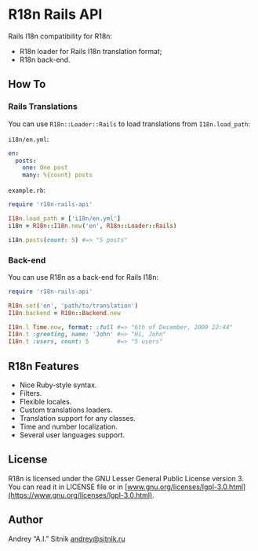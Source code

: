# R18n Rails API

Rails I18n compatibility for R18n:
* R18n loader for Rails I18n translation format;
* R18n back-end.

## How To

### Rails Translations

You can use `R18n::Loader::Rails` to load translations from `I18n.load_path`:

`i18n/en.yml`:

```yaml
en:
  posts:
    one: One post
    many: %{count} posts
```

`example.rb`:

```ruby
require 'r18n-rails-api'

I18n.load_path = ['i18n/en.yml']
i18n = R18n::I18n.new('en', R18n::Loader::Rails)

i18n.posts(count: 5) #=> "5 posts"
```

### Back-end

You can use R18n as a back-end for Rails I18n:

```ruby
require 'r18n-rails-api'

R18n.set('en', 'path/to/translation')
I18n.backend = R18n::Backend.new

I18n.l Time.now, format: :full #=> "6th of December, 2009 22:44"
I18n.t :greeting, name: 'John' #=> "Hi, John"
I18n.t :users, count: 5        #=> "5 users"
```

## R18n Features

* Nice Ruby-style syntax.
* Filters.
* Flexible locales.
* Custom translations loaders.
* Translation support for any classes.
* Time and number localization.
* Several user languages support.

## License

R18n is licensed under the GNU Lesser General Public License version 3.
You can read it in LICENSE file or in [www.gnu.org/licenses/lgpl-3.0.html](https://www.gnu.org/licenses/lgpl-3.0.html).

## Author

Andrey “A.I.” Sitnik [andrey@sitnik.ru](mailto:andrey@sitnik.ru)
